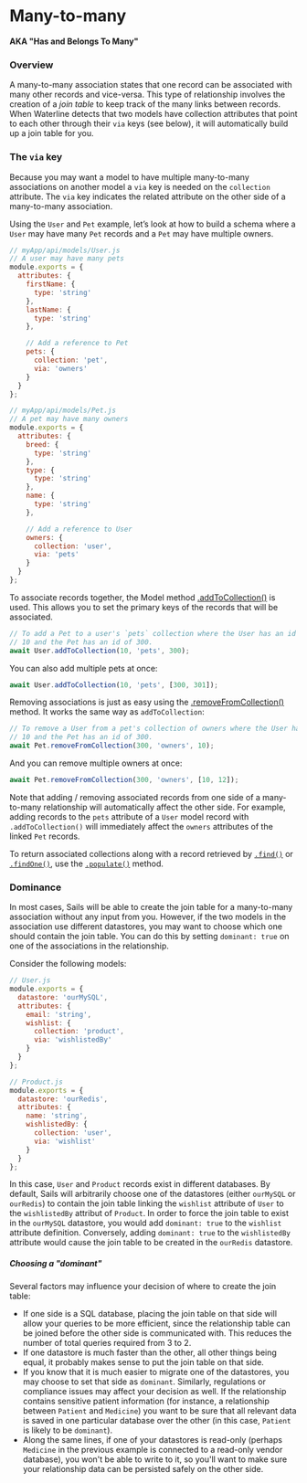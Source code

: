 # Many-to-many

**AKA "Has and Belongs To Many"**

### Overview

A many-to-many association states that one record can be associated with many other records and vice-versa.  This type of relationship involves the creation of a _join table_ to keep track of the many links between records.  When Waterline detects that two models have collection attributes that point to each other through their `via` keys (see below), it will automatically build up a join table for you.

### The `via` key

Because you may want a model to have multiple many-to-many associations on another model a `via` key is needed on the `collection` attribute. The `via` key indicates the related attribute on the other side of a many-to-many association.

Using the `User` and `Pet` example, let&rsquo;s look at how to build a schema where a `User` may have many `Pet` records and a `Pet` may have multiple owners.

```javascript
// myApp/api/models/User.js
// A user may have many pets
module.exports = {
  attributes: {
    firstName: {
      type: 'string'
    },
    lastName: {
      type: 'string'
    },

    // Add a reference to Pet
    pets: {
      collection: 'pet',
      via: 'owners'
    }
  }
};
```
```javascript
// myApp/api/models/Pet.js
// A pet may have many owners
module.exports = {
  attributes: {
    breed: {
      type: 'string'
    },
    type: {
      type: 'string'
    },
    name: {
      type: 'string'
    },

    // Add a reference to User
    owners: {
      collection: 'user',
      via: 'pets'
    }
  }
};
```

To associate records together, the Model method [.addToCollection()](http://sailsjs.com/documentation/reference/waterline-orm/models/add-to-collection) is used. This allows you to set the primary keys of the records that will be associated.

```javascript
// To add a Pet to a user's `pets` collection where the User has an id of
// 10 and the Pet has an id of 300.
await User.addToCollection(10, 'pets', 300);
```

You can also add multiple pets at once:

```javascript
await User.addToCollection(10, 'pets', [300, 301]);
```

Removing associations is just as easy using the [.removeFromCollection()](http://sailsjs.com/documentation/reference/waterline-orm/models/remove-from-collection) method. It works the same way as  `addToCollection`:

```javascript
// To remove a User from a pet's collection of owners where the User has an id of
// 10 and the Pet has an id of 300.
await Pet.removeFromCollection(300, 'owners', 10);
```

And you can remove multiple owners at once:

```javascript
await Pet.removeFromCollection(300, 'owners', [10, 12]);
```

Note that adding / removing associated records from one side of a many-to-many relationship will automatically affect the other side.  For example, adding records to the `pets` attribute of a `User` model record with `.addToCollection()` will immediately affect the `owners` attributes of the linked `Pet` records.

To return associated collections along with a record retrieved by [`.find()`](http://sailsjs.com/documentation/reference/waterline-orm/models/find) or [`.findOne()`](http://sailsjs.com/documentation/reference/waterline-orm/models/find-one), use the [`.populate()`](http://sailsjs.com/documentation/reference/waterline-orm/query/populate) method.

### Dominance

In most cases, Sails will be able to create the join table for a many-to-many association without any input from you.  However, if the two models in the association use different datastores, you may want to choose which one should contain the join table.  You can do this by setting `dominant: true` on one of the associations in the relationship.

Consider the following models:


```javascript
// User.js
module.exports = {
  datastore: 'ourMySQL',
  attributes: {
    email: 'string',
    wishlist: {
      collection: 'product',
      via: 'wishlistedBy'
    }
  }
};
```


```javascript
// Product.js
module.exports = {
  datastore: 'ourRedis',
  attributes: {
    name: 'string',
    wishlistedBy: {
      collection: 'user',
      via: 'wishlist'
    }
  }
};
```

In this case, `User` and `Product` records exist in different databases.  By default, Sails will arbitrarily choose one of the datastores (either `ourMySQL` or `ourRedis`) to contain the join table linking the `wishlist` attribute of `User` to the `wishlistedBy` attribut of `Product`.  In order to force the join table to exist in the `ourMySQL` datastore, you would add `dominant: true` to the `wishlist` attribute definition.  Conversely, adding `dominant: true` to the `wishlistedBy` attribute would cause the join table to be created in the `ourRedis` datastore.


##### Choosing a "dominant"

Several factors may influence your decision of where to create the join table:

+ If one side is a SQL database, placing the join table on that side will allow your queries to be more efficient, since the relationship table can be joined before the other side is communicated with.  This reduces the number of total queries required from 3 to 2.
+ If one datastore is much faster than the other, all other things being equal, it probably makes sense to put the join table on that side.
+ If you know that it is much easier to migrate one of the datastores, you may choose to set that side as `dominant`.  Similarly, regulations or compliance issues may affect your decision as well.  If the relationship contains sensitive patient information (for instance, a relationship between `Patient` and `Medicine`) you want to be sure that all relevant data is saved in one particular database over the other (in this case, `Patient` is likely to be `dominant`).
+ Along the same lines, if one of your datastores is read-only (perhaps `Medicine` in the previous example is connected to a read-only vendor database), you won't be able to write to it, so you'll want to make sure your relationship data can be persisted safely on the other side.

<docmeta name="displayName" value="Many-to-many">

